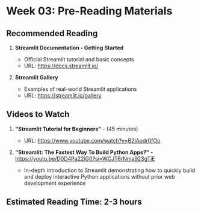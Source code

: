 # Week 03: Pre-Reading Materials

## Recommended Reading
1. **Streamlit Documentation - Getting Started**
   - Official Streamlit tutorial and basic concepts
   - URL: https://docs.streamlit.io/


2. **Streamlit Gallery**
   - Examples of real-world Streamlit applications
   - URL: https://streamlit.io/gallery

## Videos to Watch
1. **"Streamlit Tutorial for Beginners"** - (45 minutes)
   - URL: https://www.youtube.com/watch?v=B2iAodr0fOo


2. **"Streamlit: The Fastest Way To Build Python Apps?"** - https://youtu.be/D0D4Pa22iG0?si=WCJT6rNma923gTiE
   - In-depth introduction to Streamlit demonstrating how to quickly build and deploy interactive Python applications without prior web development experience

## Estimated Reading Time: 2-3 hours 